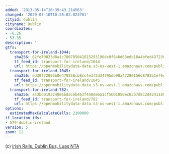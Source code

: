 ```yaml
---
added: '2013-05-14T16:39:43.214563'
changed: '2020-03-10T10:28:02.823761'
cityid: dublin
cityname: Dublin
coordinates:
- -6.26
- 53.35
description: ''
gtfs:
  transport-for-ireland-1044:
    sha256: 62fef0823d8a1c780785041815293196dc0f646d63edb18a4bfed4372303e8a3
    tf_feed_id: transport-for-ireland/1044
    url: https://openmobilitydata-data.s3-us-west-1.amazonaws.com/public/feeds/transport-for-ireland/1044/20200225/gtfs.zip
  transport-for-ireland-1045:
    sha256: ed30f72056b0e479256cb8cc4e3f3d34795db98a47280156d8782b1ef6c4bfb6
    tf_feed_id: transport-for-ireland/1045
    url: https://openmobilitydata-data.s3-us-west-1.amazonaws.com/public/feeds/transport-for-ireland/1045/20191211/gtfs.zip
  transport-for-ireland-782:
    sha256: a43bd019324886bdaceb463f440de6a1cf5601050ec83b7d8c2d4241189a8ce2
    tf_feed_id: transport-for-ireland/782
    url: https://openmobilitydata-data.s3-us-west-1.amazonaws.com/public/feeds/transport-for-ireland/782/20200106/gtfs.zip
options:
  estimatedMaxCalculateCalls: 2100000
tf_location_ids:
- 579-dublin-ireland
version: 5
zoom: 12
---
```


(c) [Irish Rails, Dublin Bus, Luas NTA](http://dublinked.ie/cgi-bin/search.pl?keywords=GTFS&category=none&agency=none&region=none)
